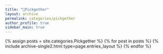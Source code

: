 ```yaml
---
title: "💌Pickgether"
layout: archive
permalink: categories/pickgether
author_profile: true
sidebar_main: true
---
```


{% assign posts = site.categories.Pickgether %}
{% for post in posts %} {% include archive-single2.html type=page.entries_layout %} {% endfor %}